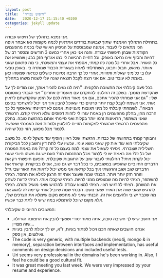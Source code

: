 ```yaml
---
layout: post
title:  "חיפוש עבודה"
date:   2020-12-17 21:15:40 +0200
categories: jekyll update
---
```

אני נמצא בתהליך של חיפוש עבודה.  
בתחילת התהליך האמנתי שתוך שבועות בודדים אתראיין לכמה מקומות ואז אבחר איפה הכי מתאים לי לעבוד. אמונה שמבוססת על הניסיון האישי שלי בכמה מהפעמים הקודמות שבהן חיפשתי עבודה. והנה אני כאן אחרי כמעט 3 חודשים ומספר רב של דחיות והסוף אינו נראה באופק. וכל דחייה הרגישה לי כמו אגרוף חזק בבטן שמוציא את כל האוויר. אבל אחרי כל מכה כזו קמתי, אספתי את עצמי והמשכתי, כי מה פתאום שאני אוותר.
מיואש, חבול וחבוט, השתדלתי לאחוז בשארית הכבוד שנותרה בי. באופן טבעי עלו בי כל מיני שאלות ותהיות. אחרי כל כך הרבה נסיונות כושלים כנראה שמשהו כאן באמת לא עובד טוב. אם אני רוצה לקבל תוצאה שונה עלי לשנות משהו בתהליך.

בכל פעם קיבלתי את התשובה הלקונית: ״היה לנו נעים להכיר אותך, אנו מודים לך על שהקדשת מזמנך. בשלב זה החלטנו להתקדם עם מועמדים אחרים״ אני הגבתי באוטומט שלי: ״גם אני שמחתי להכיר אתכם, וגם אני מאוד מודה לכם על הזמן שהקדשתם לראיין אותי. אני אשמח לקבל קצת יותר פרטים כדי שאוכל להבין איך אני יכול להשתפר בפעם הבאה״.
לשמחתי קיבלתי כל מיני תגובות מעניינות. אמנם לא דמיינתי שאאסוף כל כך הרבה מהן, בחלק מהפעמים הן באמת עזרו לי לזהות דפוסים שלא ראיתי קודם. הרגשתי שאני משתפר, הראיונות זרמו יותר בקלות ואני סיימתי אותם בהרגשה טובה. בחלק מהפעמים הרגשתי שהגעתי למקומות הזויים לחלוטין ולמרות זאת האמנתי שאפשר ללמוד מכל מפגש, הזוי ככל שיהיה.

והבוקר קמתי בתחושה של כבדות. הרגשתי שכל ראיון הוסיף עוד משקל לגופי. כל משוב שקיבלתי הוא עוד אות קין שאני נושא עימי. עכשיו עלי לתת דין וחשבון לכל הביקורת השלילית שצברתי. ניסיתי לשאול את עצמי למה בעצם כל זה קרה? מה באמת המטרה של כל זה? מה באמת יש לי ללמוד מכל ההתנסות הזו? האם יש גם משהו חיובי שאני יכול לקחת איתי?
החלטתי לעבור שוב על התגובות שקיבלתי, והפעם חיפשתי רק את הדברים החיוביים שהופיעו במשובים, כי בכל דבר יש גם טוב, אפילו בביקורת. קראתי את הדברים שוב ושוב והרגשתי איך בכל קריאה אני ממש יכול לראות את האור שבי גדל וזוהר חזק יותר ויותר.
הבנתי שמה שעוצר אותי זה הרצון למלא את החסר. רציתי להשתפר, רציתי להיות מה שמצפים ממני להיות. רציתי שיקבלו אותי. רציתי לדעת לשחק את המשחק. רציתי להרגיש רצוי. רציתי למצוא עבודה ולהרגיש שאני מועיל ותורם. רציתי להרגיש שאני שווה את האויר שאני נושם.
הבנתי שמה שיוביל אותי קדימה זה לחגוג את מה שכבר יש בי ולהעצים את זה. הבנתי שאני לא מחפש מקום שימלא את הצרכים שלי, אלא מקום שיוכל להתמלא במה שיש לי לתת כבר עכשיו.

המשובים החיוביים שקיבלתי:

- אני חושב שיש לך חשיבה טובה, אתה מאוד יסודי ושואף להבין את התמונה הגדולה, שזה מצויין...
- אנחנו חושבים שאתה חכם ויכול לפתור בעיות, ז”א, יש לך יכולת להבין בעיות ואילוצים, אין ספק.
- The code is very generic, with multiple backends (neo4j, mongo & in memory), separation between interfaces and implementation, has useful comments on design decisions and included useful tests.
- Uri seems very professional in the domains he's been working in.
Also, I feel he could be a good cultural fit.
- It was great meeting you last week. We were very impressed by your resume and experience.
